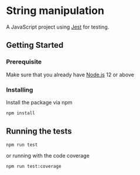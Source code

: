 # String manipulation

A JavaScript project using [Jest](https://jestjs.io/) for testing.


## Getting Started

### Prerequisite
Make sure that you already have [Node.js](https://nodejs.org/en/) 12 or above

### Installing
Install the package via npm

```bash
npm install
```

## Running the tests

```bash
npm run test
```

or running with the code coverage

```bash
npm run test:coverage
```